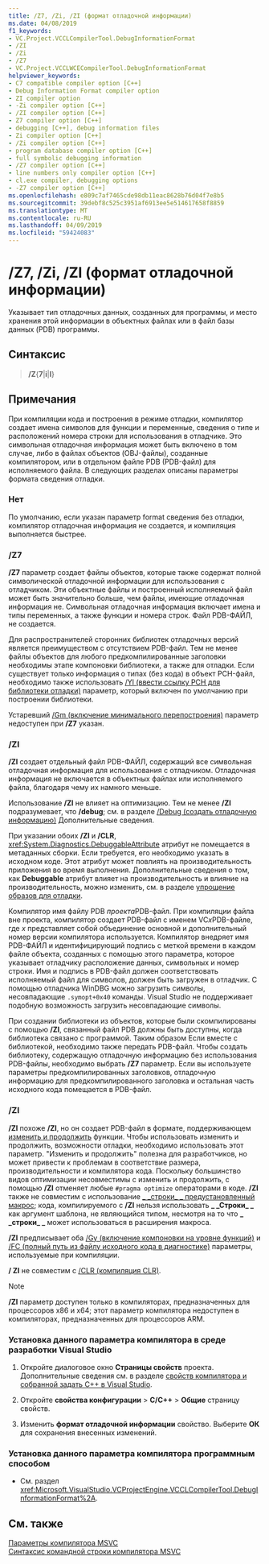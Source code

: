 ```yaml
---
title: /Z7, /Zi, /ZI (формат отладочной информации)
ms.date: 04/08/2019
f1_keywords:
- VC.Project.VCCLCompilerTool.DebugInformationFormat
- /ZI
- /Zi
- /Z7
- VC.Project.VCCLWCECompilerTool.DebugInformationFormat
helpviewer_keywords:
- C7 compatible compiler option [C++]
- Debug Information Format compiler option
- ZI compiler option
- -Zi compiler option [C++]
- /ZI compiler option [C++]
- Z7 compiler option [C++]
- debugging [C++], debug information files
- Zi compiler option [C++]
- /Zi compiler option [C++]
- program database compiler option [C++]
- full symbolic debugging information
- /Z7 compiler option [C++]
- line numbers only compiler option [C++]
- cl.exe compiler, debugging options
- -Z7 compiler option [C++]
ms.openlocfilehash: e809c7af7465cde98db11eac8628b76d04f7e8b5
ms.sourcegitcommit: 39debf8c525c3951af6913ee5e514617658f8859
ms.translationtype: MT
ms.contentlocale: ru-RU
ms.lasthandoff: 04/09/2019
ms.locfileid: "59424083"
---
```

# <a name="z7-zi-zi-debug-information-format"></a>/Z7, /Zi, /ZI (формат отладочной информации)

Указывает тип отладочных данных, созданных для программы, и место хранения этой информации в объектных файлах или в файл базы данных (PDB) программы.

## <a name="syntax"></a>Синтаксис

> **/Z**{**7**|**i**|**I**}

## <a name="remarks"></a>Примечания

При компиляции кода и построения в режиме отладки, компилятор создает имена символов для функции и переменные, сведения о типе и расположений номера строки для использования в отладчике. Это символьная отладочная информация может быть включено в том случае, либо в файлах объектов (OBJ-файлы), созданные компилятором, или в отдельном файле PDB (PDB-файл) для исполняемого файла.  В следующих разделах описаны параметры формата сведения отладки.

### <a name="none"></a>Нет

По умолчанию, если указан параметр format сведения без отладки, компилятор отладочная информация не создается, и компиляция выполняется быстрее.

### <a name="z7"></a>/Z7

**/Z7** параметр создает файлы объектов, которые также содержат полной символической отладочной информации для использования с отладчиком. Эти объектные файлы и построенный исполняемый файл может быть значительно больше, чем файлы, имеющие отладочная информация не. Символьная отладочная информация включает имена и типы переменных, а также функции и номера строк. Файл PDB-ФАЙЛ, не создается.

Для распространителей сторонних библиотек отладочных версий является преимуществом с отсутствием PDB-файл. Тем не менее файлы объектов для любого предкомпилированные заголовки необходимы этапе компоновки библиотеки, а также для отладки. Если существует только информация о типах (без кода) в объект PCH-файл, необходимо также использовать [/Yl (ввести ссылку PCH для библиотеки отладки)](yl-inject-pch-reference-for-debug-library.md) параметр, который включен по умолчанию при построении библиотеки.

Устаревший [/Gm (включение минимального перепостроения)](gm-enable-minimal-rebuild.md) параметр недоступен при **/Z7** указан.

### <a name="zi"></a>/ZI

**/ZI** создает отдельный файл PDB-ФАЙЛ, содержащий все символьная отладочная информация для использования с отладчиком. Отладочная информация не включается в объектных файлах или исполняемого файла, благодаря чему их намного меньше.

Использование **/ZI** не влияет на оптимизацию. Тем не менее **/ZI** подразумевает, что **/debug**; см. в разделе [/Debug (создать отладочную информацию)](debug-generate-debug-info.md) Дополнительные сведения.

При указании обоих **/ZI** и **/CLR**, <xref:System.Diagnostics.DebuggableAttribute> атрибут не помещается в метаданных сборки. Если требуется, его необходимо указать в исходном коде. Этот атрибут может повлиять на производительность приложения во время выполнения. Дополнительные сведения о том, как **Debuggable** атрибут влияет на производительность и влияние на производительность, можно изменить, см. в разделе [упрощение образов для отладки](/dotnet/framework/debug-trace-profile/making-an-image-easier-to-debug).

Компилятор имя файлу PDB *проекта*PDB-файл. При компиляции файла вне проекта, компилятор создает PDB-файл с именем VC*x*PDB-файле, где *x* представляет собой объединение основной и дополнительный номер версии компилятора используется. Компилятор внедряет имя PDB-ФАЙЛ и идентифицирующий подпись с меткой времени в каждом файле объекта, созданных с помощью этого параметра, которое указывает отладчику расположение данных, символьных и номер строки. Имя и подпись в PDB-файл должен соответствовать исполняемый файл для символов, должен быть загружен в отладчик. С помощью отладчика WinDBG можно загрузить символы, несовпадающие `.symopt+0x40` команды. Visual Studio не поддерживает подобную возможность загрузить несовпадающие символы.

При создании библиотеки из объектов, которые были скомпилированы с помощью **/ZI**, связанный файл PDB должны быть доступны, когда библиотека связано с программой. Таким образом Если вместе с библиотекой, необходимо также передать PDB-файл. Чтобы создать библиотеку, содержащую отладочную информацию без использования PDB-файлы, необходимо выбрать **/Z7** параметр. Если вы используете параметры предкомпилированных заголовков, отладочную информацию для предкомпилированного заголовка и остальная часть исходного кода помещается в PDB-файл.

### <a name="zi"></a>/ZI

**/ZI** похоже **/ZI**, но он создает PDB-файл в формате, поддерживающем [изменить и продолжить](/visualstudio/debugger/edit-and-continue-visual-cpp) функции. Чтобы использовать изменить и продолжить, возможности отладки, необходимо использовать этот параметр. "Изменить и продолжить" полезна для разработчиков, но может привести к проблемам в соответствие размера, производительности и компилятора кода. Поскольку большинство видов оптимизации несовместимы с изменить и продолжить, с помощью **/ZI** отменяет любые `#pragma optimize` операторами в коде. **/ZI** также не совместим с использование [ &#95; &#95;строки&#95; &#95; предустановленный макрос](../../preprocessor/predefined-macros.md); кода, компилируемого с **/ZI** нельзя использовать **&#95; &#95;Строки&#95; &#95;** как аргумент шаблона, не являющийся типом, несмотря на то что **&#95; &#95;строки&#95; &#95;** может использоваться в расширения макроса.

**/ZI** предписывает оба [/Gy (включение компоновки на уровне функций)](gy-enable-function-level-linking.md) и [/FC (полный путь из файлу исходного кода в диагностике)](fc-full-path-of-source-code-file-in-diagnostics.md) параметры, используемые при компиляции.

**/ ZI** не совместим с [/CLR (компиляция CLR)](clr-common-language-runtime-compilation.md).

> [!NOTE]
> **/ZI** параметр доступен только в компиляторах, предназначенных для процессоров x86 и x64; этот параметр компилятора недоступен в компиляторах, предназначенных для процессоров ARM.

### <a name="to-set-this-compiler-option-in-the-visual-studio-development-environment"></a>Установка данного параметра компилятора в среде разработки Visual Studio

1. Откройте диалоговое окно **Страницы свойств** проекта. Дополнительные сведения см. в разделе [свойств компилятора и собранной задать C++ в Visual Studio](../working-with-project-properties.md).

1. Откройте **свойства конфигурации** > **C/C++** > **Общие** страницу свойств.

1. Изменить **формат отладочной информации** свойство. Выберите **ОК** для сохранения внесенных изменений.

### <a name="to-set-this-compiler-option-programmatically"></a>Установка данного параметра компилятора программным способом

- См. раздел <xref:Microsoft.VisualStudio.VCProjectEngine.VCCLCompilerTool.DebugInformationFormat%2A>.

## <a name="see-also"></a>См. также

[Параметры компилятора MSVC](compiler-options.md)<br/>
[Синтаксис командной строки компилятора MSVC](compiler-command-line-syntax.md)

